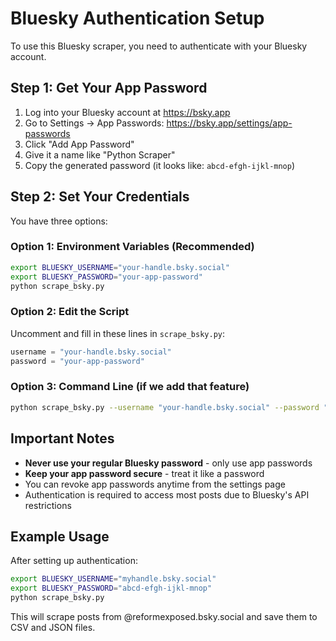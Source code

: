 # Bluesky Authentication Setup

To use this Bluesky scraper, you need to authenticate with your Bluesky account.

## Step 1: Get Your App Password

1. Log into your Bluesky account at https://bsky.app
2. Go to Settings → App Passwords: https://bsky.app/settings/app-passwords
3. Click "Add App Password"
4. Give it a name like "Python Scraper"
5. Copy the generated password (it looks like: `abcd-efgh-ijkl-mnop`)

## Step 2: Set Your Credentials

You have three options:

### Option 1: Environment Variables (Recommended)
```bash
export BLUESKY_USERNAME="your-handle.bsky.social"
export BLUESKY_PASSWORD="your-app-password"
python scrape_bsky.py
```

### Option 2: Edit the Script
Uncomment and fill in these lines in `scrape_bsky.py`:
```python
username = "your-handle.bsky.social"
password = "your-app-password"
```

### Option 3: Command Line (if we add that feature)
```bash
python scrape_bsky.py --username "your-handle.bsky.social" --password "your-app-password"
```

## Important Notes

- **Never use your regular Bluesky password** - only use app passwords
- **Keep your app password secure** - treat it like a password
- You can revoke app passwords anytime from the settings page
- Authentication is required to access most posts due to Bluesky's API restrictions

## Example Usage

After setting up authentication:
```bash
export BLUESKY_USERNAME="myhandle.bsky.social"
export BLUESKY_PASSWORD="abcd-efgh-ijkl-mnop"
python scrape_bsky.py
```

This will scrape posts from @reformexposed.bsky.social and save them to CSV and JSON files.
